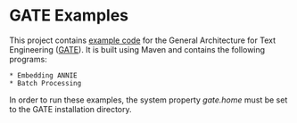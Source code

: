GATE Examples
=============

This project contains [example code](http://gate.ac.uk/wiki/code-repository/ "GATE Example Code") for the General Architecture for Text Engineering ([GATE](http://gate.ac.uk/ "GATE")).
It is built using Maven and contains the following programs:

	* Embedding ANNIE
	* Batch Processing 

In order to run these examples, the system property _gate.home_ must be set to the GATE installation directory.
